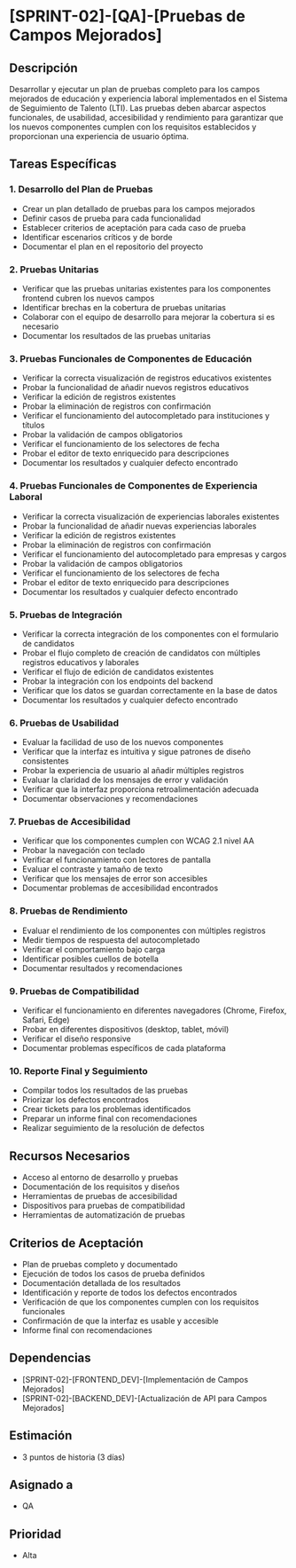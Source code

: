 # [SPRINT-02]-[QA]-[Pruebas de Campos Mejorados]

## Descripción
Desarrollar y ejecutar un plan de pruebas completo para los campos mejorados de educación y experiencia laboral implementados en el Sistema de Seguimiento de Talento (LTI). Las pruebas deben abarcar aspectos funcionales, de usabilidad, accesibilidad y rendimiento para garantizar que los nuevos componentes cumplen con los requisitos establecidos y proporcionan una experiencia de usuario óptima.

## Tareas Específicas

### 1. Desarrollo del Plan de Pruebas
- Crear un plan detallado de pruebas para los campos mejorados
- Definir casos de prueba para cada funcionalidad
- Establecer criterios de aceptación para cada caso de prueba
- Identificar escenarios críticos y de borde
- Documentar el plan en el repositorio del proyecto

### 2. Pruebas Unitarias
- Verificar que las pruebas unitarias existentes para los componentes frontend cubren los nuevos campos
- Identificar brechas en la cobertura de pruebas unitarias
- Colaborar con el equipo de desarrollo para mejorar la cobertura si es necesario
- Documentar los resultados de las pruebas unitarias

### 3. Pruebas Funcionales de Componentes de Educación
- Verificar la correcta visualización de registros educativos existentes
- Probar la funcionalidad de añadir nuevos registros educativos
- Verificar la edición de registros existentes
- Probar la eliminación de registros con confirmación
- Verificar el funcionamiento del autocompletado para instituciones y títulos
- Probar la validación de campos obligatorios
- Verificar el funcionamiento de los selectores de fecha
- Probar el editor de texto enriquecido para descripciones
- Documentar los resultados y cualquier defecto encontrado

### 4. Pruebas Funcionales de Componentes de Experiencia Laboral
- Verificar la correcta visualización de experiencias laborales existentes
- Probar la funcionalidad de añadir nuevas experiencias laborales
- Verificar la edición de registros existentes
- Probar la eliminación de registros con confirmación
- Verificar el funcionamiento del autocompletado para empresas y cargos
- Probar la validación de campos obligatorios
- Verificar el funcionamiento de los selectores de fecha
- Probar el editor de texto enriquecido para descripciones
- Documentar los resultados y cualquier defecto encontrado

### 5. Pruebas de Integración
- Verificar la correcta integración de los componentes con el formulario de candidatos
- Probar el flujo completo de creación de candidatos con múltiples registros educativos y laborales
- Verificar el flujo de edición de candidatos existentes
- Probar la integración con los endpoints del backend
- Verificar que los datos se guardan correctamente en la base de datos
- Documentar los resultados y cualquier defecto encontrado

### 6. Pruebas de Usabilidad
- Evaluar la facilidad de uso de los nuevos componentes
- Verificar que la interfaz es intuitiva y sigue patrones de diseño consistentes
- Probar la experiencia de usuario al añadir múltiples registros
- Evaluar la claridad de los mensajes de error y validación
- Verificar que la interfaz proporciona retroalimentación adecuada
- Documentar observaciones y recomendaciones

### 7. Pruebas de Accesibilidad
- Verificar que los componentes cumplen con WCAG 2.1 nivel AA
- Probar la navegación con teclado
- Verificar el funcionamiento con lectores de pantalla
- Evaluar el contraste y tamaño de texto
- Verificar que los mensajes de error son accesibles
- Documentar problemas de accesibilidad encontrados

### 8. Pruebas de Rendimiento
- Evaluar el rendimiento de los componentes con múltiples registros
- Medir tiempos de respuesta del autocompletado
- Verificar el comportamiento bajo carga
- Identificar posibles cuellos de botella
- Documentar resultados y recomendaciones

### 9. Pruebas de Compatibilidad
- Verificar el funcionamiento en diferentes navegadores (Chrome, Firefox, Safari, Edge)
- Probar en diferentes dispositivos (desktop, tablet, móvil)
- Verificar el diseño responsive
- Documentar problemas específicos de cada plataforma

### 10. Reporte Final y Seguimiento
- Compilar todos los resultados de las pruebas
- Priorizar los defectos encontrados
- Crear tickets para los problemas identificados
- Preparar un informe final con recomendaciones
- Realizar seguimiento de la resolución de defectos

## Recursos Necesarios
- Acceso al entorno de desarrollo y pruebas
- Documentación de los requisitos y diseños
- Herramientas de pruebas de accesibilidad
- Dispositivos para pruebas de compatibilidad
- Herramientas de automatización de pruebas

## Criterios de Aceptación
- Plan de pruebas completo y documentado
- Ejecución de todos los casos de prueba definidos
- Documentación detallada de los resultados
- Identificación y reporte de todos los defectos encontrados
- Verificación de que los componentes cumplen con los requisitos funcionales
- Confirmación de que la interfaz es usable y accesible
- Informe final con recomendaciones

## Dependencias
- [SPRINT-02]-[FRONTEND_DEV]-[Implementación de Campos Mejorados]
- [SPRINT-02]-[BACKEND_DEV]-[Actualización de API para Campos Mejorados]

## Estimación
- 3 puntos de historia (3 días)

## Asignado a
- QA

## Prioridad
- Alta 